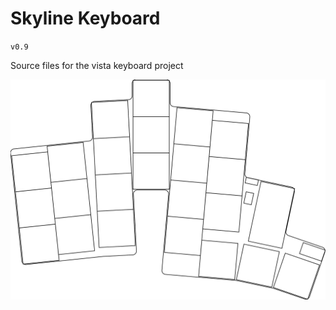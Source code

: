 # Skyline Keyboard   
`v0.9`

Source files for the vista keyboard project

![Current Iteration v0.9](./keyboardOutline.svg)
